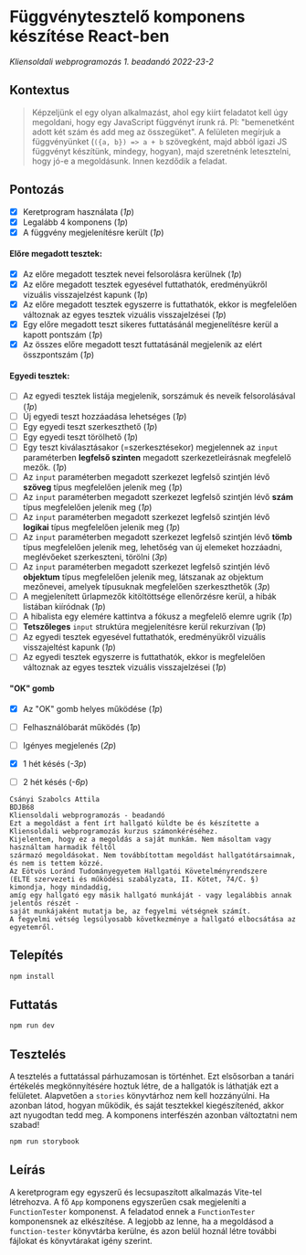 # Függvénytesztelő komponens készítése React-ben
*Kliensoldali webprogramozás 1. beadandó 2022-23-2*

## Kontextus

> Képzeljünk el egy olyan alkalmazást, ahol egy kiírt feladatot kell úgy megoldani, hogy egy JavaScript függvényt írunk
> rá. Pl: "bemenetként adott két szám és add meg az összegüket". A felületen megírjuk a függvényünket (`({a, b}) => a + b`
> szövegként, majd abból igazi JS függvényt készítünk, mindegy, hogyan), majd szeretnénk letesztelni, hogy jó-e a
> megoldásunk. Innen kezdődik a feladat.

## Pontozás

- [X] Keretprogram használata (*1p*)
- [X] Legalább 4 komponens (*1p*)
- [X] A függvény megjelenítésre került (*1p*)

#### Előre megadott tesztek:

- [X] Az előre megadott tesztek nevei felsorolásra kerülnek (*1p*)
- [X] Az előre megadott tesztek egyesével futtathatók, eredményükről vizuális visszajelzést kapunk (*1p*)
- [X] Az előre megadott tesztek egyszerre is futtathatók, ekkor is megfelelően változnak az egyes tesztek vizuális
  visszajelzései (*1p*)
- [X] Egy előre megadott teszt sikeres futtatásánál megjenelítésre kerül a kapott pontszám (*1p*)
- [X] Az összes előre megadott teszt futtatásánál megjelenik az elért összpontszám (*1p*)

#### Egyedi tesztek:

- [ ] Az egyedi tesztek listája megjelenik, sorszámuk és neveik felsorolásával (*1p*)
- [ ] Új egyedi teszt hozzáadása lehetséges (*1p*)
- [ ] Egy egyedi teszt szerkeszthető (*1p*)
- [ ] Egy egyedi teszt törölhető (*1p*)
- [ ] Egy teszt kiválasztásakor (=szerkesztésekor) megjelennek az `input` paraméterben **legfelső szinten** megadott
  szerkezetleírásnak megfelelő mezők. (*1p*)
- [ ] Az `input` paraméterben megadott szerkezet legfelső szintjén lévő **szöveg** típus megfelelően jelenik meg (*1p*)
- [ ] Az `input` paraméterben megadott szerkezet legfelső szintjén lévő **szám** típus megfelelően jelenik meg (*1p*)
- [ ] Az `input` paraméterben megadott szerkezet legfelső szintjén lévő **logikai** típus megfelelően jelenik meg (*1p*)
- [ ] Az `input` paraméterben megadott szerkezet legfelső szintjén lévő **tömb** típus megfelelően jelenik meg,
  lehetőség van új elemeket hozzáadni, meglévőeket szerkeszteni, törölni (*3p*)
- [ ] Az `input` paraméterben megadott szerkezet legfelső szintjén lévő **objektum** típus megfelelően jelenik meg,
  látszanak az objektum mezőnevei, amelyek típusuknak megfelelően szerkeszthetők (*3p*)
- [ ] A megjelenített űrlapmezők kitöltöttsége ellenőrzésre kerül, a hibák listában kiíródnak (*1p*)
- [ ] A hibalista egy elemére kattintva a fókusz a megfelelő elemre ugrik (*1p*)
- [ ] **Tetszőleges** `input` struktúra megjelenítésre kerül rekurzívan (*1p*)
- [ ] Az egyedi tesztek egyesével futtathatók, eredményükről vizuális visszajeltést kapunk (*1p*)
- [ ] Az egyedi tesztek egyszerre is futtathatók, ekkor is megfelelően változnak az egyes tesztek vizuális
  visszajelzései (*1p*)

#### "OK" gomb

- [X] Az "OK" gomb helyes működése (*1p*)

- [ ] Felhasználóbarát működés (*1p*)
- [ ] Igényes megjelenés (*2p*)
- [X] 1 hét késés (*-3p*)
- [ ] 2 hét késés (*-6p*)

```text
Csányi Szabolcs Attila
BDJB68
Kliensoldali webprogramozás - beadandó
Ezt a megoldást a fent írt hallgató küldte be és készítette a Kliensoldali webprogramozás kurzus számonkéréséhez.
Kijelentem, hogy ez a megoldás a saját munkám. Nem másoltam vagy használtam harmadik féltől
származó megoldásokat. Nem továbbítottam megoldást hallgatótársaimnak, és nem is tettem közzé.
Az Eötvös Loránd Tudományegyetem Hallgatói Követelményrendszere
(ELTE szervezeti és működési szabályzata, II. Kötet, 74/C. §) kimondja, hogy mindaddig,
amíg egy hallgató egy másik hallgató munkáját - vagy legalábbis annak jelentős részét -
saját munkájaként mutatja be, az fegyelmi vétségnek számít.
A fegyelmi vétség legsúlyosabb következménye a hallgató elbocsátása az egyetemről.
```

## Telepítés

```bash
npm install
```

## Futtatás

```bash
npm run dev
```

## Tesztelés

A tesztelés a futtatással párhuzamosan is történhet. Ezt elsősorban a tanári értékelés megkönnyítésére hoztuk létre, de a hallgatók is láthatják ezt a felületet. Alapvetően a `stories` könyvtárhoz nem kell hozzányúlni. Ha azonban látod, hogyan működik, és saját tesztekkel kiegészítenéd, akkor azt nyugodtan tedd meg. A komponens interfészén azonban változtatni nem szabad!

```bash
npm run storybook
```

## Leírás

A keretprogram egy egyszerű és lecsupaszított alkalmazás Vite-tel létrehozva. A fő `App` komponens egyszerűen csak megjeleníti a `FunctionTester` komponenst. A feladatod ennek a `FunctionTester` komponensnek az elkészítése. A legjobb az lenne, ha a megoldásod a `function-tester` könyvtárba kerülne, és azon belül hoznál létre további fájlokat és könyvtárakat igény szerint.
